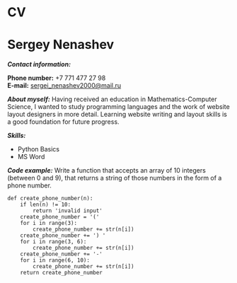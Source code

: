 # CV
# Sergey Nenashev
**_Contact information:_** 
                                   
**Phone number:** +7 771 477 27 98   
**E-mail:** sergei_nenashev2000@mail.ru

**_About myself:_** 
Having received an education in Mathematics-Computer Science, I wanted to study programming languages and 
the work of website layout designers in more detail. Learning website writing and layout skills is a good foundation for future progress.

**_Skills:_** 
- Python Basics
- MS Word

**_Code example:_** 
Write a function that accepts an array of 10 integers (between 0 and 9), that returns a string of those numbers in the form of a phone number.
```
def create_phone_number(n):
    if len(n) != 10:
        return 'invalid input'
    create_phone_number = '('
    for i in range(3):
        create_phone_number += str(n[i])
    create_phone_number += ') '
    for i in range(3, 6):
        create_phone_number += str(n[i])
    create_phone_number += '-'
    for i in range(6, 10):
        create_phone_number += str(n[i])
    return create_phone_number
```

